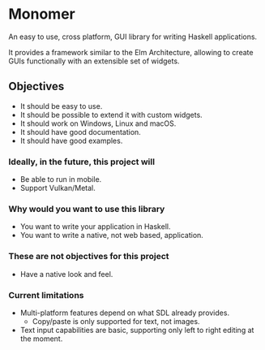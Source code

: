 # Monomer

An easy to use, cross platform, GUI library for writing Haskell applications.

It provides a framework similar to the Elm Architecture, allowing to create GUIs
functionally with an extensible set of widgets.

## Objectives

- It should be easy to use.
- It should be possible to extend it with custom widgets.
- It should work on Windows, Linux and macOS.
- It should have good documentation.
- It should have good examples.

### Ideally, in the future, this project will

- Be able to run in mobile.
- Support Vulkan/Metal.

### Why would you want to use this library

- You want to write your application in Haskell.
- You want to write a native, not web based, application.

### These are not objectives for this project

- Have a native look and feel.

### Current limitations

- Multi-platform features depend on what SDL already provides.
  - Copy/paste is only supported for text, not images.
- Text input capabilities are basic, supporting only left to right editing at the moment.
